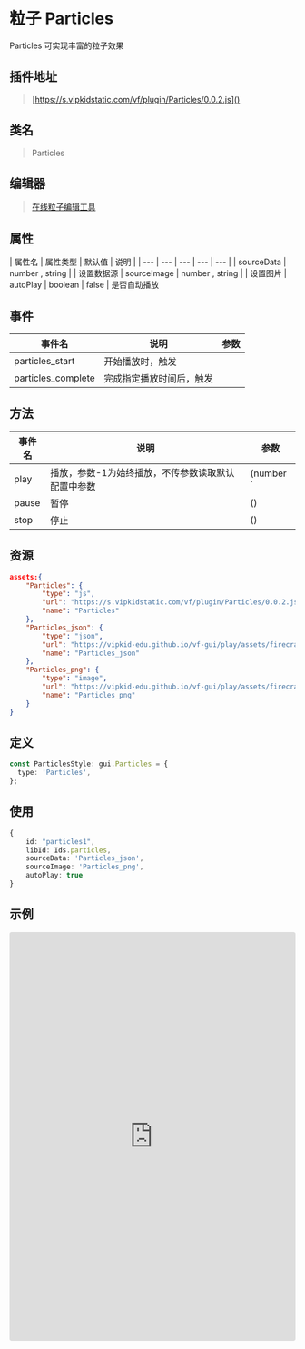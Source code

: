 # 粒子 Particles


Particles 可实现丰富的粒子效果

## 插件地址

> [https://s.vipkidstatic.com/vf/plugin/Particles/0.0.2.js]()

## 类名
> Particles 

## 编辑器

> [在线粒子编辑工具](https://vipkid-edu.github.io/vf-docs/particle)

## 属性

| 属性名 | 属性类型 | 默认值 | 说明 |
| --- | --- | --- | --- | --- |
| sourceData | number , string |  | 设置数据源
| sourceImage | number , string |  | 设置图片
| autoPlay | boolean | false | 是否自动播放


## 事件

| 事件名  | 说明 | 参数 |
| --- | --- | --- |
| particles_start | 开始播放时，触发 |  |
| particles_complete | 完成指定播放时间后，触发 |  |


## 方法

| 事件名  | 说明 | 参数 |
| --- | --- | --- | 
| play | 播放，参数-1为始终播放，不传参数读取默认配置中参数 | (number `|` undefined) |
| pause | 暂停 | () |
| stop | 停止 | () |


## 资源

```json
assets:{
    "Particles": {
        "type": "js",
        "url": "https://s.vipkidstatic.com/vf/plugin/Particles/0.0.2.js",
        "name": "Particles"
    },
    "Particles_json": {
        "type": "json",
        "url": "https://vipkid-edu.github.io/vf-gui/play/assets/firecrackerCaidai.json",
        "name": "Particles_json"
    },
    "Particles_png": {
        "type": "image",
        "url": "https://vipkid-edu.github.io/vf-gui/play/assets/firecrackerCaidai.png",
        "name": "Particles_png"
    }
}

```

## 定义
``` typescript
const ParticlesStyle: gui.Particles = {
  type: 'Particles',
};
```
 
## 使用
``` typescript
{
    id: "particles1",
    libId: Ids.particles,
    sourceData: 'Particles_json',
    sourceImage: 'Particles_png',
    autoPlay: true
}
```

## 示例

<iframe
     src="https://codesandbox.io/embed/particles-ub4hq?fontsize=14&hidenavigation=1&module=%2Fsrc%2Fcomponents.ts&theme=dark"
     style="width:100%; height:720px; border:0; border-radius: 4px; overflow:hidden;"
     title="Particles"
     allow="accelerometer; ambient-light-sensor; camera; encrypted-media; geolocation; gyroscope; hid; microphone; midi; payment; usb; vr; xr-spatial-tracking"
     sandbox="allow-forms allow-modals allow-popups allow-presentation allow-same-origin allow-scripts"
   ></iframe>